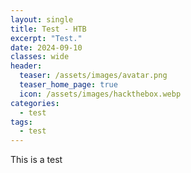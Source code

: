 ```yaml
---
layout: single
title: Test - HTB
excerpt: "Test."
date: 2024-09-10
classes: wide
header:
  teaser: /assets/images/avatar.png
  teaser_home_page: true
  icon: /assets/images/hackthebox.webp
categories:
  - test
tags:  
  - test
---
```


This is a test